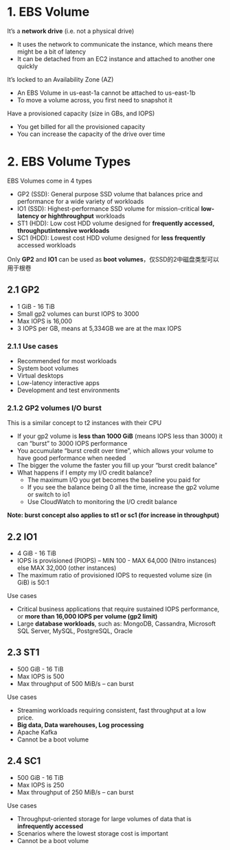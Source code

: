 # 1. EBS Volume
It’s a **network drive** (i.e. not a physical drive)
- It uses the network to communicate the instance, which means there might be a bit of latency
- It can be detached from an EC2 instance and attached to another one quickly

It’s locked to an Availability Zone (AZ)
- An EBS Volume in us-east-1a cannot be attached to us-east-1b
- To move a volume across, you first need to snapshot it

Have a provisioned capacity (size in GBs, and IOPS)
- You get billed for all the provisioned capacity
- You can increase the capacity of the drive over time

# 2. EBS Volume Types
EBS Volumes come in 4 types
- GP2 (SSD): General purpose SSD volume that balances price and performance for a wide variety of workloads
- IO1 (SSD): Highest-performance SSD volume for mission-critical **low-latency or highthroughput** workloads
- ST1 (HDD): Low cost HDD volume designed for **frequently accessed, throughputintensive workloads**
- SC1 (HDD): Lowest cost HDD volume designed for **less frequently** accessed workloads

Only **GP2** and **IO1** can be used as **boot volumes**，仅SSD的2中磁盘类型可以用于根卷

## 2.1 GP2

- 1 GiB - 16 TiB
- Small gp2 volumes can burst IOPS to 3000
- Max IOPS is 16,000
- 3 IOPS per GB, means at 5,334GB we are at the max IOPS

### 2.1.1 Use cases
- Recommended for most workloads
- System boot volumes
- Virtual desktops
- Low-latency interactive apps
- Development and test environments


### 2.1.2 GP2 volumes I/O burst
This is a similar concept to t2 instances with their CPU

- If your gp2 volume is **less than 1000 GiB** (means IOPS less than 3000) it can “burst” to 3000 IOPS performance
- You accumulate “burst credit over time”, which allows your volume to have good performance when needed
- The bigger the volume the faster you fill up your “burst credit balance”
- What happens if I empty my I/O credit balance?
  - The maximum I/O you get becomes the baseline you paid for
  - If you see the balance being 0 all the time, increase the gp2 volume or switch to io1
  - Use CloudWatch to monitoring the I/O credit balance

**Note: burst concept also applies to st1 or sc1 (for increase in throughput)**





## 2.2 IO1
- 4 GiB - 16 TiB
- IOPS is provisioned (PIOPS) – MIN 100 - MAX 64,000 (Nitro instances) else MAX 32,000 (other instances)
- The maximum ratio of provisioned IOPS to requested volume size (in GiB) is 50:1

Use cases
- Critical business applications that require sustained IOPS performance, or **more than 16,000 IOPS per volume (gp2 limit)**
- Large **database workloads**, such as: MongoDB, Cassandra, Microsoft SQL Server, MySQL, PostgreSQL, Oracle

## 2.3 ST1
- 500 GiB - 16 TiB
- Max IOPS is 500
- Max throughput of 500 MiB/s – can burst

Use cases
- Streaming workloads requiring consistent, fast throughput at a low price.
- **Big data, Data warehouses, Log processing**
- Apache Kafka
- Cannot be a boot volume

## 2.4 SC1
- 500 GiB - 16 TiB
- Max IOPS is 250
- Max throughput of 250 MiB/s – can burst

Use cases
- Throughput-oriented storage for large volumes of data that is **infrequently accessed**
- Scenarios where the lowest storage cost is important
- Cannot be a boot volume









































































